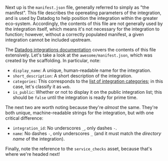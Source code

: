 Next up is the `manifest.json` file, generally referred to simply as "the manifest". This file describes the opereating parameters of the integration, and is used by Datadog to help position the integration within the greater eco-system. Accordingly, the contents of this file are not generally used by the integration itself, which means it's not necessary for the integration to function; however, without a correctly populated manifest, a given integration cannot be included upstream.

The [Datadog integrations documentation](https://docs.datadoghq.com/developers/integrations/new_check_howto/#manifest-file) covers the contents of this file extensively. Let's take a look at the `awesome/manifest.json`, which was created by the scaffolding. In particular, note:
- `display_name`: A unique, human-readable name for the integration.
- `short_description`: A short description of the integration.
- `categories`: This corresponds to the [list of integration categories](https://docs.datadoghq.com/integrations/); in this case, let's classify it as `web`.
- `is_public`: Whether or not to display it on the public integration list; this should be `false` until the integration is ready for prime time.

The next two are worth noting because they're _almost_ the same. They're both unique, machine-readable strings for the integration, but with one critical difference:
- `integration_id`: No underscores `_`, only dashes `-`.
- `name`: No dashes `-`, only underscores `_` (and it must match the _directory name_ of the integration).

Finally, note the reference to the `service_checks` asset, because that's where we're headed next!
